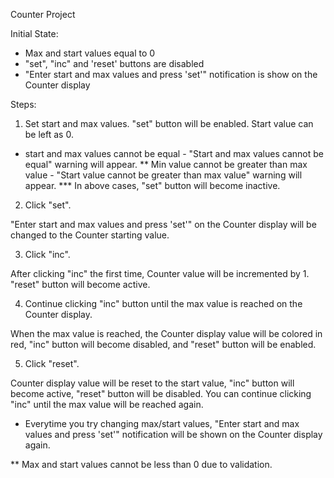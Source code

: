 Counter Project

Initial State:

- Max and start values equal to 0
- "set", "inc" and 'reset' buttons are disabled
- "Enter start and max values and press 'set'" notification is show on the Counter display

Steps:

1. Set start and max values. "set" button will be enabled. Start value can be left as 0.

* start and max values cannot be equal - "Start and max values cannot be equal"
warning will appear.
** Min value cannot be greater than max value - "Start value cannot be greater than max value"
warning will appear.
*** In above cases, "set" button will become inactive.

2. Click "set".

"Enter start and max values and press 'set'" on the Counter display will 
be changed to the Counter starting value.

3. Click "inc". 

After clicking "inc" the first time, Counter value will be incremented by 1. "reset" button 
will become active.

4. Continue clicking "inc" button until the max value is reached on the Counter display. 

When the max value is reached, the Counter display value will be colored in red, "inc" button 
will become disabled, and "reset" button will be enabled.

5. Click "reset". 

Counter display value will be reset to the start value, "inc" button will become active,
"reset" button will be disabled. You can continue clicking "inc" until the max value will be 
reached again.

* Everytime you try changing max/start values, "Enter start and max values and press 'set'" 
notification will be shown on the Counter display again.

** Max and start values cannot be less than 0 due to validation.





